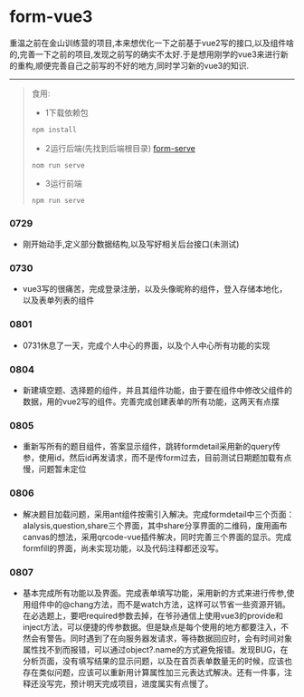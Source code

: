 # form-vue3

重温之前在金山训练营的项目,本来想优化一下之前基于vue2写的接口,以及组件啥的,完善一下之前的项目,发现之前写的确实不太好.于是想用刚学的vue3来进行新的重构,顺便完善自己之前写的不好的地方,同时学习新的vue3的知识.

---

>食用:
>
>* 1下载依赖包
>
>```node.js
>npm install
>```
>
>* 2运行后端(先找到后端根目录) [form-serve](https://github.com/2019VK/form-serve)
>
>```
>nom run serve
>```
>
>* 3运行前端
>
>```
>npm run serve 
>```

### 0729

* 刚开始动手,定义部分数据结构,以及写好相关后台接口(未测试)

### 0730

* vue3写的很痛苦，完成登录注册，以及头像昵称的组件，登入存储本地化，以及表单列表的组件

### 0801

* 0731休息了一天，完成个人中心的界面，以及个人中心所有功能的实现

### 0804
* 新建填空题、选择题的组件，并且其组件功能，由于要在组件中修改父组件的数据，用的vue2写的组件。完善完成创建表单的所有功能，这两天有点摆

### 0805
* 重新写所有的题目组件，答案显示组件，跳转formdetail采用新的query传参，使用id，然后id再发请求，而不是传form过去，目前测试日期题加载有点慢，问题暂未定位

### 0806

* 解决题目加载问题，采用ant组件按需引入解决。完成formdetail中三个页面：alalysis,question,share三个界面，其中share分享界面的二维码，废用画布canvas的想法，采用qrcode-vue插件解决，同时完善三个界面的显示。完成formfill的界面，尚未实现功能，以及代码注释都还没写。

### 0807

* 基本完成所有功能以及界面。完成表单填写功能，采用新的方式来进行传参,使用组件中的@chang方法，而不是watch方法，这样可以节省一些资源开销。在必选题上，要吧required参数去掉，在爷孙通信上使用vue3的provide和inject方法，可以便捷的传参数据。但是缺点是每个使用的地方都要注入，不然会有警告。同时遇到了在向服务器发请求，等待数据回应时，会有时间对象属性找不到而报错，可以通过object?.name的方式避免报错。发现BUG，在分析页面，没有填写结果的显示问题，以及在首页表单数量无的时候，应该也存在类似问题，应该可以重新用计算属性加三元表达式解决。还有一件事，注释还没写完，预计明天完成项目，进度属实有点慢了。